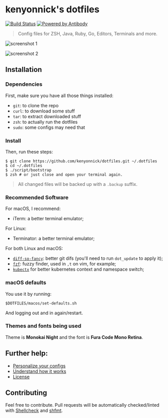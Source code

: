 # kenyonnick's dotfiles

[![Build Status][tb]][tp]
[![Powered by Antibody][ab]][ap]

> Config files for ZSH, Java, Ruby, Go, Editors, Terminals and more.

![screenshot 1][scrn1]

![screenshot 2][scrn2]

[ap]: https://github.com/getantibody/antibody
[ab]: https://img.shields.io/badge/powered%20by-antibody-blue.svg?style=flat-square
[tb]: https://img.shields.io/travis/caarlos0/dotfiles/master.svg?style=flat-square
[tp]: https://travis-ci.org/caarlos0/dotfiles
[scrn1]: /docs/screenshot1.png
[scrn2]: /docs/screenshot2.png

## Installation

### Dependencies

First, make sure you have all those things installed:

- `git`: to clone the repo
- `curl`: to download some stuff
- `tar`: to extract downloaded stuff
- `zsh`: to actually run the dotfiles
- `sudo`: some configs may need that

### Install

Then, run these steps:

```console
$ git clone https://github.com/kenyonnick/dotfiles.git ~/.dotfiles
$ cd ~/.dotfiles
$ ./script/bootstrap
$ zsh # or just close and open your terminal again.
```

> All changed files will be backed up with a `.backup` suffix.

### Recommended Software

For macOS, I recommend:

- iTerm: a better terminal emulator;

For Linux:

- Terminator: a better terminal emulator;

For both Linux and macOS:

- [`diff-so-fancy`](https://github.com/so-fancy/diff-so-fancy):
better git difs (you'll need to run `dot_update` to apply it);
- [`fzf`](https://github.com/junegunn/fzf):
fuzzy finder, used in `,t` on vim, for example;
- [`kubectx`](https://github.com/ahmetb/kubectx) for better kubernetes context
  and namespace switch;

### macOS defaults

You use it by running:

```console
$DOTFILES/macos/set-defaults.sh
```

And logging out and in again/restart.

### Themes and fonts being used

Theme is **Monokai Night** and the font is **Fura Code Mono Retina**.

## Further help:

- [Personalize your configs](/docs/PERSONALIZATION.md)
- [Understand how it works](/docs/PHILOSOPHY.md)
- [License](/LICENSE.md)

## Contributing

Feel free to contribute. Pull requests will be automatically
checked/linted with [Shellcheck](https://github.com/koalaman/shellcheck)
and [shfmt](https://github.com/mvdan/sh).

